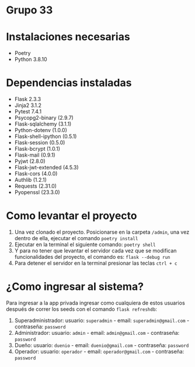 # Grupo 33

# Instalaciones necesarias

-   Poetry
-   Python 3.8.10

# Dependencias instaladas

-   Flask 2.3.3
-   Jinja2 3.1.2
-   Pytest 7.4.1
-   Psycopg2-binary (2.9.7)
-   Flask-sqlalchemy (3.1.1)
-   Python-dotenv (1.0.0)
-   Flask-shell-ipython (0.5.1)
-   Flask-session (0.5.0)
-   Flask-bcrypt (1.0.1)
-   Flask-mail (0.9.1)
-   Pyjwt (2.8.0)
-   Flask-jwt-extended (4.5.3)
-   Flask-cors (4.0.0)
-   Authlib (1.2.1)
-   Requests (2.31.0)
-   Pyopenssl (23.3.0)

# Como levantar el proyecto

1. Una vez clonado el proyecto. Posicionarse en la carpeta `/admin`, una vez dentro de ella, ejecutar el comando `poetry install`
2. Ejecutar en la terminal el siguiente comando: `poetry shell`
3. Y para no tener que levantar el servidor cada vez que se modifican funcionalidades del proyecto, el comando es: `flask --debug run`
4. Para detener el servidor en la terminal presionar las teclas `ctrl + c`

# ¿Como ingresar al sistema?

Para ingresar a la app privada ingresar como cualquiera de estos usuarios después de correr los seeds con el comando `flask refreshdb`:

1. Superadministrador: usuario: `superadmin` - email: `superadmin@gmail.com` - contraseña: `password`
2. Administrador: usuario: `admin` - email: `admin@gmail.com` - contraseña: `password`
3. Dueño: usuario: `duenio` - email: `duenio@gmail.com` - contraseña: `password`
4. Operador: usuario: `operador` - email: `operador@gmail.com` - contraseña: `password`
